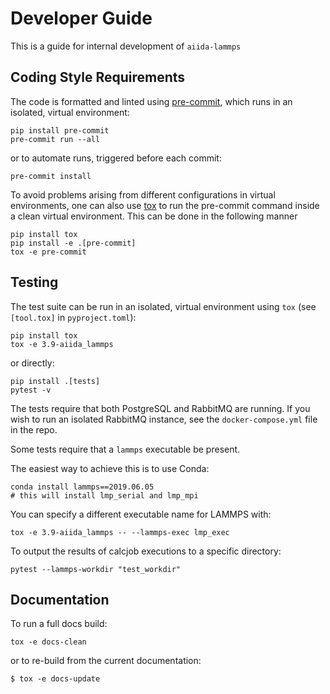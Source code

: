 # Developer Guide

This is a guide for internal development of `aiida-lammps`

## Coding Style Requirements

The code is formatted and linted using [pre-commit](https://pre-commit.com/), which runs in an isolated, virtual environment:

```console
pip install pre-commit
pre-commit run --all
```

or to automate runs, triggered before each commit:

```console
pre-commit install
```

To avoid problems arising from different configurations in virtual environments, one can also use [tox](https://tox.wiki/en/latest/index.html) to run the pre-commit command inside a clean virtual environment. This can be done in the following manner

```console
pip install tox
pip install -e .[pre-commit]
tox -e pre-commit
```


## Testing

The test suite can be run in an isolated, virtual environment using `tox` (see `[tool.tox]` in `pyproject.toml`):

```console
pip install tox
tox -e 3.9-aiida_lammps
```

or directly:

```console
pip install .[tests]
pytest -v
```

The tests require that both PostgreSQL and RabbitMQ are running.
If you wish to run an isolated RabbitMQ instance, see the `docker-compose.yml` file in the repo.

Some tests require that a `lammps` executable be present.

The easiest way to achieve this is to use Conda:

```console
conda install lammps==2019.06.05
# this will install lmp_serial and lmp_mpi
```

You can specify a different executable name for LAMMPS with:

```console
tox -e 3.9-aiida_lammps -- --lammps-exec lmp_exec
```

To output the results of calcjob executions to a specific directory:

```console
pytest --lammps-workdir "test_workdir"
```

## Documentation

To run a full docs build:

```console
tox -e docs-clean
```

or to re-build from the current documentation:

```console
$ tox -e docs-update
```
